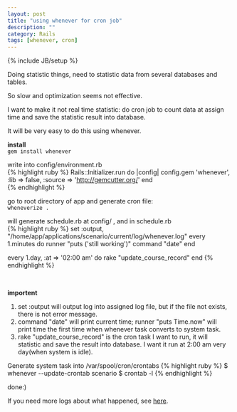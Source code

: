 ```yaml
---
layout: post
title: "using whenever for cron job"
description: ""
category: Rails
tags: [whenever, cron]
---
```

{% include JB/setup %}

Doing statistic things, need to statistic data from several databases and tables. 

So slow and optimization seems not effective. 

I want to make it not real time statistic: do cron job to count data at assign time and save the statistic result into database. 

It will be very easy to do this using whenever. 

**install**<br>
`gem install whenever`

write into config/environment.rb <br>
{% highlight ruby %}
Rails::Initializer.run do |config|
  config.gem 'whenever', :lib => false, :source => 'http://gemcutter.org/'
end  
{% endhighlight %}


go to root directory of app and generate cron file:<br>
`wheneverize .`

will generate schedule.rb at config/ , and in schedule.rb<br>
{% highlight ruby %}
set :output, "/home/app/applications/scenario/current/log/whenever.log"
every 1.minutes do
  runner "puts ('still working')"
  command "date"
end

every 1.day, :at => '02:00 am' do
  rake "update_course_record"
end
{% endhighlight %}

<br>

**importent** 
 1. set :output will output log into assigned log file, but if the file not exists, there is not error message. 
 2. command "date" will print current time; runner "puts Time.now" will print time the first time when whenever task converts to system task. 
 3. rake "update_course_record" is the cron task I want to run, it will statistic and save the result into database. I want it run at 2:00 am very day(when system is idle). 


Generate system task into /var/spool/cron/crontabs 
{% highlight ruby %}
$ whenever --update-crontab scenario
$ crontab -l
{% endhighlight %}


done:) 

If you need more logs about what happened, see [here](http://earthcode.com/blog/2009/05/rails/_script/_runner/_logging/_cron.html "here").
